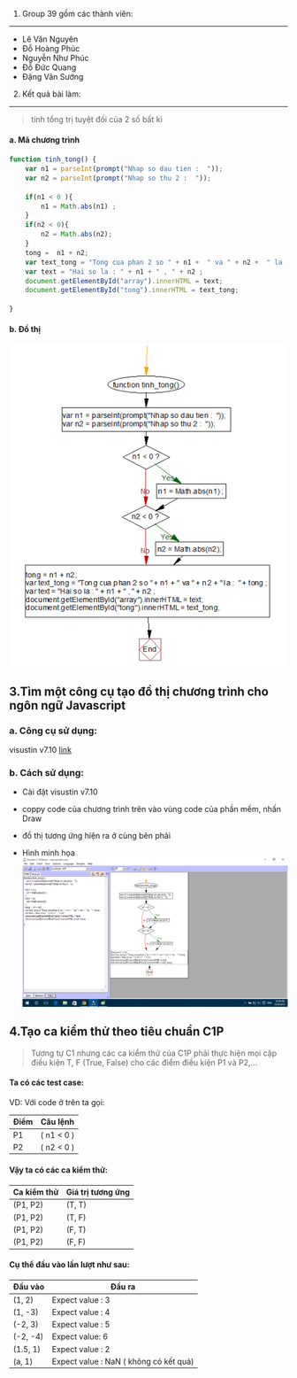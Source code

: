 ﻿
1. Group 39 gồm các thành viên:
----------------------------

  - Lê Văn Nguyên
  - Đỗ Hoàng Phúc
  - Nguyễn Như Phúc
  - Đỗ Đức Quang
  - Đặng Văn Sướng

2. Kết quả bài làm:
-------------

>   tính tổng trị tuyệt đối của 2 số bất kì

#### a. Mã chương trình
```js
function tinh_tong() {
    var n1 = parseInt(prompt("Nhap so dau tien :  "));
	var n2 = parseInt(prompt("Nhap so thu 2 :  "));
	
	if(n1 < 0 ){
		n1 = Math.abs(n1) ;
	}
	if(n2 < 0){
		n2 = Math.abs(n2);
	}
	tong =  n1 + n2;
	var text_tong = "Tong cua phan 2 so " + n1 +  " va " + n2 +  " la :  " + tong ;
	var text = "Hai so la : " + n1 + " , " + n2 ;
	document.getElementById("array").innerHTML = text;
	document.getElementById("tong").innerHTML = text_tong;
	
}
```
#### b. Đồ thị
![dothi](<dothi.png?raw=true>)

3.Tìm một công cụ tạo đồ thị chương trình cho ngôn ngữ Javascript
-----------------------------------------------------------------

### a. Công cụ sử dụng:

visustin v7.10 [link](<http://www.aivosto.com/visustin.html>)

### b. Cách sử dụng:

-   Cài đặt visustin v7.10

-   coppy code của chương trình trên vào vùng code của phần mềm, nhấn Draw

-   đồ thị tương ứng hiện ra ở cùng bên phải

-   Hình minh họa
![dothi](<minhhoa.png?raw=true>)

4.Tạo ca kiểm thử theo tiêu chuẩn C1P
-------------------------------------

>Tương tự C1 nhưng các ca kiểm thử của C1P phải thực hiện mọi cặp điều kiện T, F
(True, False) cho các điểm điều kiện P1 và P2,...

#### Ta có các test case:

VD: Với code ở trên ta gọi:

 
Điểm  | Câu lệnh
------------- | -------------
P1  | ( n1 < 0 )
P2  | ( n2 < 0 )
 
#### Vậy ta có các ca kiểm thử:

Ca kiểm thử | Giá trị tương ứng
------------|--------
(P1, P2) | (T, T)
(P1, P2) | (T, F)
(P1, P2) | (F, T)
(P1, P2) | (F, F)

#### Cụ thể đầu vào lần lượt như sau:

Đầu vào | Đầu ra
--------|-------
(1, 2) | Expect value : 3
(1, -3) | Expect value : 4
(-2, 3) | Expect value :  5
(-2, -4) | Expect value: 6
(1.5, 1)| Expect value : 2
(a, 1) | Expect value : NaN ( không có kết quả)
